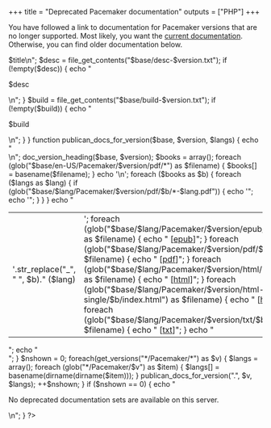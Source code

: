+++
title = "Deprecated Pacemaker documentation"
outputs = ["PHP"]
+++

You have followed a link to documentation for Pacemaker versions that are no
longer supported. Most likely, you want the
[current documentation](/projects/pacemaker/doc/). Otherwise, you can find
older documentation below.

<?php
   function get_versions($pattern) {
     $versions = array();
     foreach (glob($pattern) as $item)
        if ($item != '.' && $item != '..' && is_dir($item) && !is_link($item))
           $versions[] = basename($item);

     return array_reverse(array_unique($versions));
   }

   function doc_version_heading($base, $version) {
     $title = file_get_contents("$base/title-$version.txt");
     if (empty($title)) {
       $title = $version;
     }
     echo "    <h3 class='docversion'>$title</h3>\n";
     $desc = file_get_contents("$base/desc-$version.txt");
     if (!empty($desc)) {
       echo "    <p class='doc-desc'>$desc</p>\n";
     }
     $build = file_get_contents("$base/build-$version.txt");
     if (!empty($build)) {
       echo "    <p class='doc-desc'>$build</p>\n";
     }
   }

   function publican_docs_for_version($base, $version, $langs) {
     echo "  <section class='docset'>\n";
     doc_version_heading($base, $version);

     $books = array();
     foreach (glob("$base/en-US/Pacemaker/$version/pdf/*") as $filename) {
         $books[] = basename($filename);
     }

     echo '<table>\n';
     foreach ($books as $b) {
         foreach ($langs as $lang) {
             if (glob("$base/$lang/Pacemaker/$version/pdf/$b/*-$lang.pdf")) {
                 echo '<tr><td>'.str_replace("_", " ", $b)." ($lang)</td>";

                 echo '<td>';
                 foreach (glob("$base/$lang/Pacemaker/$version/epub/$b/*.epub") as $filename) {
                     echo " [<a class='doclink' href=$filename>epub</a>]";
                 }
                 foreach (glob("$base/$lang/Pacemaker/$version/pdf/$b/*.pdf") as $filename) {
                     echo " [<a class='doclink' href=$filename>pdf</a>]";
                 }
                 foreach (glob("$base/$lang/Pacemaker/$version/html/$b/index.html") as $filename) {
                     echo " [<a class='doclink' href=$filename>html</a>]";
                 }
                 foreach (glob("$base/$lang/Pacemaker/$version/html-single/$b/index.html") as $filename) {
                     echo " [<a class='doclink' href=$filename>html-single</a>]";
                 }
                 foreach (glob("$base/$lang/Pacemaker/$version/txt/$b/*.txt") as $filename) {
                     echo " [<a class='doclink' href=$filename>txt</a>]";
                 }
                 echo "</td></tr>";
             }
         }
     }
     echo "</table>";
     echo "</section>";
   }

   $nshown = 0;
   foreach(get_versions("*/Pacemaker/*") as $v) {
     $langs = array();
     foreach (glob("*/Pacemaker/$v") as $item) {
       $langs[] = basename(dirname(dirname($item)));
     }
     publican_docs_for_version(".", $v, $langs);
     ++$nshown;
   }
   if ($nshown == 0) {
      echo "<p>No deprecated documentation sets are available on this server.</p>\n";
   }
?>
